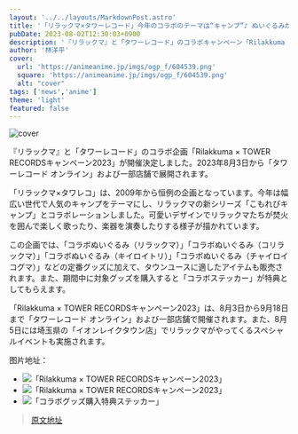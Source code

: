 ```yaml
---
layout: '../../layouts/MarkdownPost.astro'
title: '「リラックマ×タワーレコード」今年のコラボのテーマは“キャンプ”♪ ぬいぐるみからタウンユースしやすいグッズまで続々'
pubDate: 2023-08-02T12:30:03+0900
description: '『リラックマ』と「タワーレコード」のコラボキャンペーン「Rilakkuma × TOWER RECORDSキャンペーン2023」が開催決定。2023年8月3日より「タワーレコード オンライン」および一部店舗にて展開される。'
author: '林洋平'
cover:
  url: 'https://animeanime.jp/imgs/ogp_f/604539.png'
  square: 'https://animeanime.jp/imgs/ogp_f/604539.png'
  alt: "cover"
tags: ['news','anime']
theme: 'light'
featured: false
---
```


![cover](https://animeanime.jp/imgs/ogp_f/604539.png)

『リラックマ』と「タワーレコード」のコラボ企画「Rilakkuma × TOWER RECORDSキャンペーン2023」が開催決定しました。2023年8月3日から「タワーレコード オンライン」および一部店舗で展開されます。

「リラックマ×タワレコ」は、2009年から恒例の企画となっています。今年は幅広い世代で人気のキャンプをテーマにし、リラックマの新シリーズ「こもれびキャンプ」とコラボレーションしました。可愛いデザインでリラックマたちが焚火を囲んで楽しく歌ったり、楽器を演奏したりする様子が描かれています。

この企画では、「コラボぬいぐるみ（リラックマ）」「コラボぬいぐるみ（コリラックマ）」「コラボぬいぐるみ（キイロイトリ）」「コラボぬいぐるみ（チャイロイコグマ）」などの定番グッズに加えて、タウンユースに適したアイテムも販売されます。また、期間中に対象グッズを購入すると「コラボステッカー」が特典としてもらえます。

「Rilakkuma × TOWER RECORDSキャンペーン2023」は、8月3日から9月18日まで「タワーレコード オンライン」および一部店舗で開催されます。また、8月5日には埼玉県の「イオンレイクタウン店」でリラックマがやってくるスペシャルイベントも実施されます。

图片地址：
- ![「Rilakkuma × TOWER RECORDSキャンペーン2023」](https://animeanime.jp/imgs/zoom/604541.jpg)
- ![「Rilakkuma × TOWER RECORDSキャンペーン2023」](https://animeanime.jp/imgs/zoom/604540.jpg)
- ![「コラボグッズ購入特典ステッカー」](https://animeanime.jp/imgs/zoom/604547.jpg)

>[原文地址](https://animeanime.jp/article/2023/08/02/79024.html)  